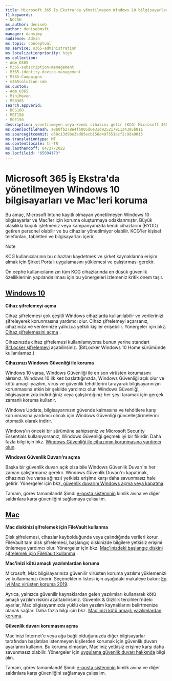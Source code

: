 ```yaml
---
title: Microsoft 365 İş Ekstra'da yönetilmeyen Windows 10 bilgisayarları ve Mac'leri koruma
f1.keywords:
- NOCSH
ms.author: deniseb
author: denisebmsft
manager: dansimp
audience: Admin
ms.topic: conceptual
ms.service: o365-administration
ms.localizationpriority: high
ms.collection:
- Adm_O365
- M365-subscription-management
- M365-identity-device-management
- M365-Campaigns
- m365solution-smb
ms.custom:
- Adm_O365
- MiniMaven
- MSB365
search.appverid:
- BCS160
- MET150
- MOE150
description: yönetilmeyen veya kendi cihazını getir (KCG) Microsoft 365 İş Ekstra ile siber saldırılara karşı koruyun. Windows bilgisayarlar ve Mac'ler için siber güvenliği ayarlama.
ms.openlocfilehash: a8b0fb278e4fb005d6e31d92521791134395b811
ms.sourcegitcommit: e50c13d9be3ed05ecb156d497551acf2c9da9015
ms.translationtype: MT
ms.contentlocale: tr-TR
ms.lasthandoff: 04/27/2022
ms.locfileid: "65094173"
---
```

# <a name="protect-unmanaged-windows-10-pcs-and-macs-in-microsoft-365-business-premium"></a>Microsoft 365 İş Ekstra'da yönetilmeyen Windows 10 bilgisayarları ve Mac'leri koruma

Bu amaç, Microsoft Intune kayıtlı olmayan yönetilmeyen Windows 10 bilgisayarlar ve Mac'ler için koruma oluşturmaya odaklanmıştır. Büyük olasılıkla küçük işletmeniz veya kampanyanızda kendi cihazlarını (BYOD) getiren personel olabilir ve bu cihazlar yönetilmiyor olabilir. KCG'ler kişisel telefonları, tabletleri ve bilgisayarları içerir. 

>[!NOTE]
>KCG kullanıcılarının bu cihazları kaydetmek ve şirket kaynaklarına erişim almak için Şirket Portalı uygulamasını yüklemesi ve çalıştırması gerekir.

Ön cephe kullanıcılarınızın tüm KCG cihazlarında en düşük güvenlik özelliklerinin yapılandırılması için bu yönergeleri izlemeniz kritik önem taşır.

## <a name="windows-10"></a>[Windows 10](#tab/Windows10)

**Cihaz şifrelemeyi açma**<p>
Cihaz şifrelemesi çok çeşitli Windows cihazlarda kullanılabilir ve verilerinizi şifreleyerek korunmasına yardımcı olur. Cihaz şifrelemeyi açarsanız, cihazınıza ve verilerinize yalnızca yetkili kişiler erişebilir. Yönergeler için bkz. [Cihaz şifrelemesini açma](https://support.microsoft.com/help/4028713/windows-10-turn-on-device-encryption) .

 Cihazınızda cihaz şifrelemesi kullanılamıyorsa bunun yerine standart [BitLocker şifrelemeyi](https://support.microsoft.com/help/4028713/windows-10-turn-on-device-encryption) açabilirsiniz. (BitLocker Windows 10 Home sürümünde kullanılamaz.) 

**Cihazınızı Windows Güvenliği ile koruma**<p>
Windows 10 varsa, Windows Güvenliği ile en son virüsten korumasını alırsınız. Windows 10 ilk kez başlattığınızda, Windows Güvenliği açık olur ve kötü amaçlı yazılım, virüs ve güvenlik tehditlerini tarayarak bilgisayarınızın korunmasına etkin bir şekilde yardımcı olur. Windows Güvenliği, bilgisayarınızda indirdiğiniz veya çalıştırdığınız her şeyi taramak için gerçek zamanlı koruma kullanır.

Windows Update, bilgisayarınızın güvende kalmasına ve tehditlere karşı korunmasına yardımcı olmak için Windows Güvenliği güncelleştirmelerini otomatik olarak indirir.

Windows'ın önceki bir sürümüne sahipseniz ve Microsoft Security Essentials kullanıyorsanız, Windows Güvenliği geçmek iyi bir fikirdir. Daha fazla bilgi için bkz. [Windows Güvenliği ile cihazımın korunmasına yardımcı olun](https://support.microsoft.com/help/17464/windows-10-help-protect-my-device-with-windows-security).

**Windows Güvenlik Duvarı'nı açma**<p>
Başka bir güvenlik duvarı açık olsa bile Windows Güvenlik Duvarı'nı her zaman çalıştırmanız gerekir. Windows Güvenlik Duvarı'nı kapatmak, cihazınızı (ve varsa ağınızı) yetkisiz erişime karşı daha savunmasız hale getirir. Yönergeler için bkz[. güvenlik duvarını Windows açma veya kapatma](https://support.microsoft.com/help/4028544/windows-10-turn-windows-defender-firewall-on-or-off).

Tamam, görev tamamlandı! Şimdi [e-posta sisteminin](m365bp-protect-email-overview.md) kimlik avına ve diğer saldırılara karşı güvenliğini sağlamaya çalışalım.

## <a name="mac"></a>[Mac](#tab/Mac)

**Mac diskinizi şifrelemek için FileVault kullanma**<p>
Disk şifrelemesi, cihazlar kaybolduğunda veya çalındığında verileri korur. FileVault tam disk şifrelemesi, başlangıç diskinizde bilgilere yetkisiz erişimi önlemeye yardımcı olur. Yönergeler için bkz. [Mac'inizdeki başlangıç diskini şifrelemek için FileVault kullanma](https://support.apple.com/HT204837) .

**Mac'inizi kötü amaçlı yazılımlardan koruma**<p>
Microsoft, Mac bilgisayarınıza güvenilir virüsten koruma yazılımı yüklemenizi ve kullanmanızı önerir. Seçeneklerin listesi için aşağıdaki makaleye bakın: [En iyi Mac virüsten koruma 2019](https://www.macworld.co.uk/feature/mac-software/mac-antivirus-3672182/).

Ayrıca, yalnızca güvenilir kaynaklardan gelen yazılımları kullanarak kötü amaçlı yazılım riskini azaltabilirsiniz. Güvenlik & Gizlilik tercihleri'ndeki ayarlar, Mac bilgisayarınızda yüklü olan yazılım kaynaklarını belirtmenize olanak sağlar. Daha fazla bilgi için bkz. [Mac'inizi kötü amaçlı yazılımlardan koruma](https://support.apple.com/kb/PH25087).

**Güvenlik duvarı korumasını açma**<p>
Mac'inizi İnternet'e veya ağa bağlı olduğunuzda diğer bilgisayarlar tarafından başlatılan istenmeyen kişilerden korumak için güvenlik duvarı ayarlarını kullanın. Bu koruma olmadan, Mac'iniz yetkisiz erişime karşı daha savunmasız olabilir. Yönergeler için [uygulama güvenlik duvarı hakkında](https://support.apple.com/HT201642) bilgi alın.

Tamam, görev tamamlandı! Şimdi [e-posta sisteminin](m365bp-protect-email-overview.md) kimlik avına ve diğer saldırılara karşı güvenliğini sağlamaya çalışalım.

